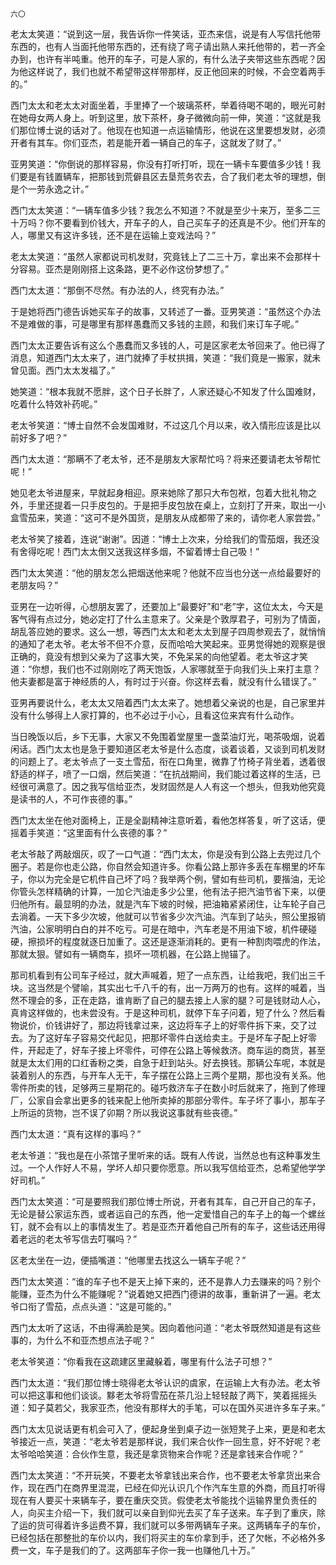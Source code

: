     六〇 

   老太太笑道：“说到这一层，我告诉你一件笑话，亚杰来信，说是有人写信托他带东西的，也有人当面托他带东西的，还有绕了弯子请出熟人来托他带的，若一齐全办到，也许有半吨重。他开的车子，可是人家的，有什么法子夹带这些东西呢？因为他这样说了，我们也就不希望带这样带那样，反正他回来的时候，不会空着两手的。”

   西门太太和老太太对面坐着，手里捧了一个玻璃茶杯，举着待喝不喝的，眼光可射在她母女两人身上。听到这里，放下茶杯，身子微微向前一伸，笑道：“这就是我们那位博士说的话对了。他现在也知道一点运输情形，他说在这里要想发财，必须开者有其车。你们亚杰，若是能开着一辆自己的车子，这就发了财了。”

   亚男笑道：“你倒说的那样容易，你没有打听打听，现在一辆卡车要值多少钱！我们要是有钱置辆车，把那钱到荒僻县区去垦荒务农去，合了我们老太爷的理想，倒是个一劳永逸之计。”

   西门太太笑道：“一辆车值多少钱？我怎么不知道？不就是至少十来万，至多二三十万吗？你不要看到价钱大，开车子的人，自己买车子的还真是不少。他们开车的人，哪里又有这许多钱，还不是在运输上变戏法吗？”

   老太太笑道：“虽然人家都说司机发财，究竟钱上了二三十万，拿出来不会那样十分容易。亚杰是刚刚搭上这条路，更不必作这份梦想了。”

   西门太太道：“那倒不尽然。有办法的人，终究有办法。”

   于是她将西门德告诉她买车子的故事，又转述了一番。亚男笑道：“虽然这个办法不是难做的事，可是哪里有那样愚蠢而又多钱的主顾，和我们来订车子呢。”

   西门太太正要告诉有这么个愚蠢而又多钱的人，可是区家老太爷回来了。他已得了消息，知道西门太太来了，进门就捧了手杖拱揖，笑道：“我们竟是一搬家，就未曾见面。西门太太发福了。”

   她笑道：“根本我就不愿胖，这个日子长胖了，人家还疑心不知发了什么国难财，吃着什么特效补药呢。”

   老太爷笑道：“博士自然不会发国难财，不过这几个月以来，收入情形应该是比以前好多了吧？”

   西门太太道：“那瞒不了老太爷，还不是朋友大家帮忙吗？将来还要请老太爷帮忙呢！”

   她见老太爷进屋来，早就起身相迎。原来她除了那只大布包袱，包着大批礼物之外，手里还提着一只手皮包的。于是把手皮包放在桌上，立刻打了开来，取出一小盒雪茄来，笑道：“这可不是外国货，是朋友从成都带了来的，请你老人家尝尝。”

   老太爷笑了接着，连说“谢谢”。因道：“博士上次来，分给我们的雪茄烟，我还没有舍得吃呢！西门太太倒又送我这样多烟，不留着博士自己吸！”

   西门太太笑道：“他的朋友怎么把烟送他来呢？他就不应当也分送一点给最要好的老朋友吗？”

   亚男在一边听得，心想朋友罢了，还要加上“最要好”和“老”字，这位太太，今天是客气得有点过分，她必定打了什么主意来了。父亲是个敦厚君子，可别为了情面，胡乱答应她的要求。这么一想，等西门太太和老太太到屋子四周参观去了，就悄悄的通知了老太爷。老太爷不但不介意，反而哈哈大笑起来。亚男觉得她的观察是很正确的，竟没有想到父亲为了这事大笑，不免呆呆的向他望着。老太爷这才笑道：“你想，我们也不过刚刚吃了两天饱饭，人家哪就至于向我们头上来打主意？他夫妻都是富于神经质的人，有时过于兴奋。你这样去看，就没有什么错误了。”

   亚男再要说什么，老太太又陪着西门太太来了。她想着父亲说的也是，自己家里并没有什么够得上人家打算的，也不必过于小心，且看这位来宾有什么动作。

   当日晚饭以后，乡下无事，大家又不免围着堂屋里一盏菜油灯光，喝茶吸烟，说着闲话。西门太太也是急于要知道区老太爷是什么态度，谈着谈着，又谈到司机发财的问题上了。老太爷点了一支土雪茄，衔在口角里，微靠了竹椅子背坐着，透着很舒适的样子，喷了一口烟，然后笑道：“在抗战期间，我们能过着这样的生活，已经很可满意了。因之我写信给亚杰，发财固然是人人有这一个想头，但我劝他究竟是读书的人，不可作丧德的事。”

   西门太太坐在他对面椅上，正是全副精神注意听着，看他怎样答复，听了这话，便摇着手笑道：“这里面有什么丧德的事？”

   老太爷敲了两敲烟灰，叹了一口气道：“西门太太，你是没有到公路上去兜过几个圈子。若是你也走公路，你自然会知道许多。你看公路上那许多丢在车棚里的坏车子，你以为完全是它机件自己坏了吗？我举两个例，譬如有些司机，要揩油，无论你管头怎样精确的计算，一加仑汽油走多少公里，他有法子把汽油节省下来，以便归他所有。最显明的办法，就是汽车下坡的时候，把油箱紧紧闭住，让车轮子自己去淌着。一天下多少次坡，他就可以节省多少次汽油。汽车到了站头，照公里报销汽油，公家明明白白的并不吃亏。可是在暗中，汽车老是不用油下坡，机件硬碰硬，擦损坏的程度就逐日加重了。这还是逐渐消耗的。更有一种割肉喂虎的作法，那就太狠。譬如有一辆商车，损坏一项机器，在公路上抛锚了。

   那司机看到有公司车子经过，就大声喊着，短了一点东西，让给我吧，我们出三千块。这当然是个譬喻，其实出七千八千的有，出一万两万的也有。这样的喊着，当然不理会的多，正在走路，谁肯断了自己的腿去接上人家的腿？可是钱财动人心，真肯这样做的，也未尝没有。于是这种司机，就停下车子问着，短了什么？然后看物说价，价钱讲好了，那边将钱拿过来，这边将车子上的好零件拆下来，交了过去。为了这好车子容易交代起见，把那坏零件白送给卖主。于是坏车子配上好零件，开起走了，好车子接上坏零件，可停在公路上等候救济。商车运的商货，甚至就是太太们用的口红香粉之类，自急于赶到站头。好去换钱。那辆公车呢，本就是装着别人的东西，与开车人无干，车子摆在公路上三两个星期，那也没有关系。他零件所卖的钱，足够两三星期花的。碰巧救济车子在数小时后就来了，拖到了修理厂，公家自会拿出更多的钱来配上他所卖掉的那部分零件。车子坏了事小，那车子上所运的货物，岂不误了卯期？所以我说这事就有些丧德。”

   西门太太道：“真有这样的事吗？”

   老太爷道：“我也是在小茶馆子里听来的话。既有人传说，当然总也有这种事发生过。一个人作好人不易，学坏人却只要你愿意。所以我写信给亚杰，总希望他学学好司机。”

   西门太太笑道：“可是要照我们那位博士所说，开者有其车，自己开自己的车子，无论是替公家运东西，或者运自己的东西，他一定爱惜自己的车子上的每一个螺丝钉，就不会有以上的事情发生了。若是亚杰开着他自己所有的车子，这些话还用得着老远的老太爷写信去叮嘱吗？”

   区老太坐在一边，便插嘴道：“他哪里去找这么一辆车子呢？”

   西门太太笑道：“谁的车子也不是天上掉下来的，还不是靠人力去赚来的吗？别个能赚，亚杰为什么不能赚呢？”说着她又把西门德讲的故事，重新讲了一遍。老太爷口衔了雪茄，点点头道：“这是可能的。”

   西门太太听了这话，不由得满脸是笑。因向着他问道：“老太爷既然知道是有这些事的，为什么不和亚杰想点法子呢？”

   老太爷笑道：“你看我在这疏建区里藏躲着，哪里有什么法子可想？”

   西门太太道：“我们那位博士晓得老太爷认识的虞家，在运输上大有办法。老太爷可以把这事和他们谈谈。黟老太爷将雪茄在茶几沿上轻轻敲了两下，笑着摇摇头道：知子莫若父，我家亚杰，他没有那样大的手笔，可以在国外买进许多车子来。”

   西门太太见说话更有机会可入了，便起身坐到桌子边一张短凳子上来，更是和老太爷接近一点，笑道：“老太爷若是那样说，我们来合伙作一回生意，好不好呢？老太爷哈哈笑道：合伙作生意，我还是拿货物来合作呢？还是拿钱来合作呢？”

   西门太太笑道：“不开玩笑，不要老太爷拿钱出来合作，也不要老太爷拿货出来合作，现在西门在商界里混混，已经在仰光认识几个作汽车生意的外商，而且打听得现在有人要买十来辆车子，要在重庆交货。假使老太爷能找个运输界里负责任的人，向买主介绍一下，我们就可以亲自到仰光去买了车子送来。车子到了重庆，除了运的货可得着许多运费不算，我们就可以多带两辆车子来。这两辆车子的车价，已经包括在那整批的车价以内，我们将买主的车价拿到手，还了欠帐，不必格外多费一文，车子是我们的了。这两部车子你一我一也赚他几十万。”


